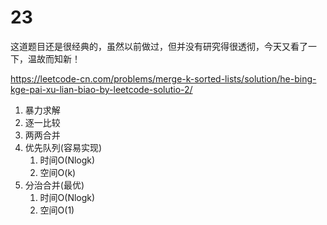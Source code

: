 # 23

这道题目还是很经典的，虽然以前做过，但并没有研究得很透彻，今天又看了一下，温故而知新！

https://leetcode-cn.com/problems/merge-k-sorted-lists/solution/he-bing-kge-pai-xu-lian-biao-by-leetcode-solutio-2/

1. 暴力求解
2. 逐一比较
3. 两两合并
4. 优先队列(容易实现)
   1. 时间O(Nlogk)
   2. 空间O(k)
5. 分治合并(最优)
   1. 时间O(Nlogk)
   2. 空间O(1)